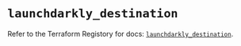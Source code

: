 # `launchdarkly_destination`

Refer to the Terraform Registory for docs: [`launchdarkly_destination`](https://registry.terraform.io/providers/launchdarkly/launchdarkly/2.15.1/docs/resources/destination).
